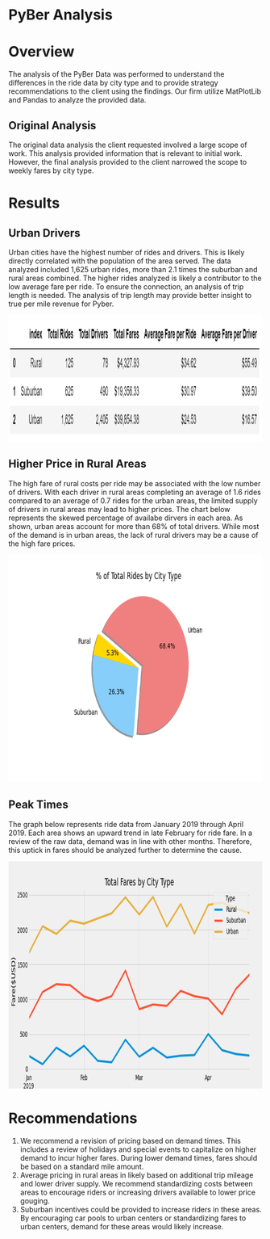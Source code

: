# PyBer Analysis

# Overview
The analysis of the PyBer Data was performed to understand the differences in the ride data by city type and to provide strategy recommendations to the client using the findings. Our firm utilize MatPlotLib and Pandas to analyze the provided data. 

## Original Analysis
The original data analysis the client requested involved a large scope of work. This analysis provided information that is relevant to initial work. However, the final analysis provided to the client narrowed the scope to weekly fares by city type. 

# Results

## Urban Drivers
Urban cities have the highest number of rides and drivers. This is likely directly correlated with the population of the area served. The data analyzed included 1,625 urban rides, more than 2.1 times the suburban and rural areas combined. The higher rides analyzed is likely a contributor to the low average fare per ride. To ensure the connection, an analysis of trip length is needed. The analysis of trip length may provide better insight to true per mile revenue for Pyber. 

<img src="https://github.com/jratliff1215/PyBer_Analysis/blob/main/Challenge/Resources/Table%201.PNG" width="1000" height="250">

## Higher Price in Rural Areas
The high fare of rural costs per ride may be associated with the low number of drivers. With each driver in rural areas completing an average of 1.6 rides compared to an average of 0.7 rides for the urban areas, the limited supply of drivers in rural areas may lead to higher prices. The chart below represents the skewed percentage of availabe dirvers in each area. As shown, urban areas account for more than 68% of total drivers. While most of the demand is in urban areas, the lack of rural drivers may be a cause of the high fare prices.  

<img src="https://github.com/jratliff1215/PyBer_Analysis/blob/main/Challenge/Resources/Fig6.png" width="700" height="450">

## Peak Times
The graph below represents ride data from January 2019 through April 2019. Each area shows an upward trend in late February for ride fare. In a review of the raw data, demand was in line with other months. Therefore, this uptick in fares should be analyzed further to determine the cause. 

<img src="https://github.com/jratliff1215/PyBer_Analysis/blob/main/Challenge/Analysis/Pyber_fare_summary.png" width="700" height="450">

# Recommendations
1.	We recommend a revision of pricing based on demand times. This includes a review of holidays and special events to capitalize on higher demand to incur higher fares. During lower demand times, fares should be based on a standard mile amount. 
2.	Average pricing in rural areas in likely based on additional trip mileage and lower driver supply. We recommend standardizing costs between areas to encourage riders or increasing drivers available to lower price gouging. 
3.	Suburban incentives could be provided to increase riders in these areas. By encouraging car pools to urban centers or standardizing fares to urban centers, demand for these areas would likely increase. 
